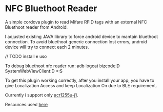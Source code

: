 # NFC Bluethoot Reader
A  simple cordova plugin to read Mifare RFID tags with an external NFC Bluethoot reader from Android.

I adjusted existing JAVA library to force android device to mantain bluethoot connection.
To avoid bluethoot generic connection lost errors, android device will try to connect each 2 minutes.

// TODO install e uso

To debug bluethoot nfc reader run:
adb logcat bizcode:D SystemWebViewClient:D *:S 

To get this plugin working correctly, after you install your app, you have to give Localization Access and keep Localization On due to BLE requirement.

Currently i support only [acr1255u-j1](https://www.acs.com.hk/en/products/403/acr1255u-j1-acs-secure-bluetooth%C2%AE-nfc-reader/).

Resources used [here](https://www.acs.com.hk/en/products/403/acr1255u-j1-acs-secure-bluetooth%C2%AE-nfc-reader/)

